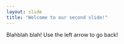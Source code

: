 ```yaml
---
layout: slide
title: "Welcome to our second slide!"
---
```

Blahblah blah!
Use the left arrow to go back!
